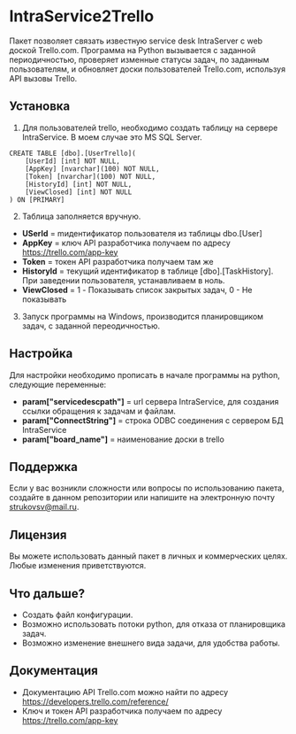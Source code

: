 # IntraService2Trello
Пакет позволяет связать известную service desk IntraServer с web доской Trello.com. Программа на Python вызывается с заданной периодичностью, проверяет изменные статусы задач, по заданным пользователям, и обновляет доски пользователей Trello.com, используя API вызовы Trello. 
## Установка
1. Для пользователей trello, необходимо создать таблицу на сервере IntraService. В моем случае это MS SQL Server.
```
CREATE TABLE [dbo].[UserTrello](
    [UserId] [int] NOT NULL,
    [AppKey] [nvarchar](100) NOT NULL,
    [Token] [nvarchar](100) NOT NULL,
    [HistoryId] [int] NOT NULL,
    [ViewClosed] [int] NOT NULL
) ON [PRIMARY]
```
2. Таблица заполняется вручную.
- **USerId** = mидентификатор пользователя из таблицы dbo.[User]
- **AppKey** = ключ API разработчика получаем по адресу <https://trello.com/app-key>
- **Token** = токен API разработчика получаем там же
- **HistoryId** = текущий идентификатор в таблице [dbo].[TaskHistory]. При заведении пользователя, устанавливаем в ноль. 
- **ViewClosed** = 1 - Показывать список закрытых задач, 0 - Не показывать
3. Запуск программы на Windows, производится планировщиком задач, с заданной переодичностью. 
## Настройка
Для настройки необходимо прописать в начале программы на python, следующие переменные: 
- **param["servicedescpath"]** = url сервера IntraService, для создания ссылки обращения к задачам и файлам.
- **param["ConnectString"]**   = строка ODBC соединения с сервером БД IntraService
- **param["board_name"]**      = наименование доски в trello
## Поддержка 
Если у вас возникли сложности или вопросы по использованию пакета, создайте в данном репозитории или напишите на электронную почту <strukovsv@mail.ru>.
## Лицензия
Вы можете использовать данный пакет в личных и коммерческих целях. Любые изменения приветствуются.
## Что дальше?
- Создать файл конфигурации. 
- Возможно использовать потоки python, для отказа от планировщика задач.
- Возможно изменение внешнего вида задачи, для удобства работы.
## Документация
- Документацию API Trello.com можно найти по адресу <https://developers.trello.com/reference/>
- Ключ и токен API разработчика получаем по адресу <https://trello.com/app-key>
